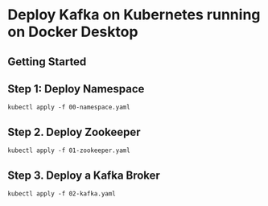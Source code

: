 # Deploy Kafka on Kubernetes running on Docker Desktop


## Getting Started

## Step 1: Deploy Namespace

```
kubectl apply -f 00-namespace.yaml
```

## Step 2. Deploy Zookeeper

```
kubectl apply -f 01-zookeeper.yaml
```

## Step 3. Deploy a Kafka Broker

```
kubectl apply -f 02-kafka.yaml
```


